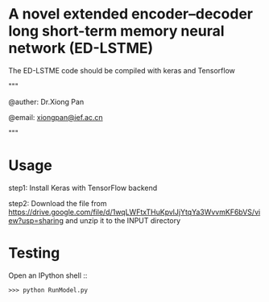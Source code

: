 # A novel extended encoder–decoder long short-term memory neural network (ED-LSTME)
The ED-LSTME code should be compiled with keras and Tensorflow


"""

@auther: Dr.Xiong Pan

@email: xiongpan@ief.ac.cn 

"""


Usage
=======

step1: Install Keras with TensorFlow backend

step2: Download the file from https://drive.google.com/file/d/1wqLWFtxTHuKpvlJjYtqYa3WvvmKF6bVS/view?usp=sharing and unzip it to the INPUT directory

Testing
=======

Open an IPython shell ::

    >>> python RunModel.py
